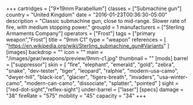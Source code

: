 +++
cartridges = ["9×19mm Parabellum"]
classes = ["Submachine gun"]
country = "United Kingdom"
date = "2016-01-23T00:36:30-05:00"
description = "Classic submachine gun, close to mid-range. Slower rate of fire, with medium stopping power."
groupId = 1
manufacturers = ["Sterling Armaments Company"]
operators = ["Frost"]
tags = ["primary weapon","Frost"]
title = "9mm C1"
type = "weapon"
references = [
  "https://en.wikipedia.org/wiki/Sterling_submachine_gun#Variants"
]
[images]
  backdrop = ""
  icon = ""
  main = "/images/gear/weapons/preview/9mm-c1.jpg"
  thumbnail = ""
[mods]
  barrel = ["suppressor"]
  skin = [
    "fire",
    "elephant",
    "emerald",
    "gold",
    "zebra",
    "snake",
    "dev-tester",
    "tiger",
    "leopard",
    "ralphie",
    "modern-usa-camo",
    "dwyer-hill",
    "black-ice",
    "glacier",
    "tigers-breath",
    "invaders",
    "usa-winter-camo",
    "modern-can-camo",
    "dissociate",
    "splatter",
    "pointed"
  ]
  sight = ["red-dot-sight","reflex-sight"]
  under-barrel = ["laser"]
[specs]
  damage = "38"
  fireRate = "575"
  mobility = "45"
  capacity = "34"
+++
